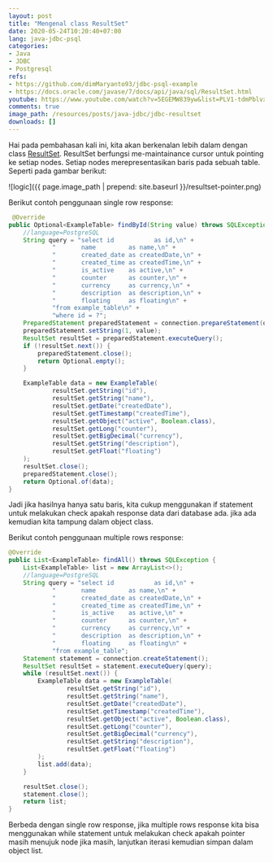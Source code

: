 ```yaml
---
layout: post
title: "Mengenal class ResultSet"
date: 2020-05-24T10:20:40+07:00
lang: java-jdbc-psql
categories:
- Java
- JDBC
- Postgresql
refs: 
- https://github.com/dimMaryanto93/jdbc-psql-example
- https://docs.oracle.com/javase/7/docs/api/java/sql/ResultSet.html
youtube: https://www.youtube.com/watch?v=5EGEMW839yw&list=PLV1-tdmPblvxVAb1P-CRsPraIv3ks3A16&index=13
comments: true
image_path: /resources/posts/java-jdbc/jdbc-resultset
downloads: []
---
```


Hai pada pembahasan kali ini, kita akan berkenalan lebih dalam dengan class [ResultSet](https://docs.oracle.com/javase/7/docs/api/java/sql/ResultSet.html). ResultSet berfungsi me-maintainance cursor untuk pointing ke setiap nodes. Setiap nodes merepresentasikan baris pada sebuah table. Seperti pada gambar berikut:

![logic]({{ page.image_path | prepend: site.baseurl }}/resultset-pointer.png)

Berikut contoh penggunaan single row response:

```java
 @Override
public Optional<ExampleTable> findById(String value) throws SQLException {
    //language=PostgreSQL
    String query = "select id           as id,\n" +
            "       name         as name,\n" +
            "       created_date as createdDate,\n" +
            "       created_time as createdTime,\n" +
            "       is_active    as active,\n" +
            "       counter      as counter,\n" +
            "       currency     as currency,\n" +
            "       description  as description,\n" +
            "       floating     as floating\n" +
            "from example_table\n" +
            "where id = ?";
    PreparedStatement preparedStatement = connection.prepareStatement(query);
    preparedStatement.setString(1, value);
    ResultSet resultSet = preparedStatement.executeQuery();
    if (!resultSet.next()) {
        preparedStatement.close();
        return Optional.empty();
    }

    ExampleTable data = new ExampleTable(
            resultSet.getString("id"),
            resultSet.getString("name"),
            resultSet.getDate("createdDate"),
            resultSet.getTimestamp("createdTime"),
            resultSet.getObject("active", Boolean.class),
            resultSet.getLong("counter"),
            resultSet.getBigDecimal("currency"),
            resultSet.getString("description"),
            resultSet.getFloat("floating")
    );
    resultSet.close();
    preparedStatement.close();
    return Optional.of(data);
}
```

Jadi jika hasilnya hanya satu baris, kita cukup menggunakan if statement untuk melakukan check apakah response data dari database ada. jika ada kemudian kita tampung dalam object class. 

Berikut contoh penggunaan multiple rows response:

```java
@Override
public List<ExampleTable> findAll() throws SQLException {
    List<ExampleTable> list = new ArrayList<>();
    //language=PostgreSQL
    String query = "select id           as id,\n" +
            "       name         as name,\n" +
            "       created_date as createdDate,\n" +
            "       created_time as createdTime,\n" +
            "       is_active    as active,\n" +
            "       counter      as counter,\n" +
            "       currency     as currency,\n" +
            "       description  as description,\n" +
            "       floating     as floating\n" +
            "from example_table";
    Statement statement = connection.createStatement();
    ResultSet resultSet = statement.executeQuery(query);
    while (resultSet.next()) {
        ExampleTable data = new ExampleTable(
                resultSet.getString("id"),
                resultSet.getString("name"),
                resultSet.getDate("createdDate"),
                resultSet.getTimestamp("createdTime"),
                resultSet.getObject("active", Boolean.class),
                resultSet.getLong("counter"),
                resultSet.getBigDecimal("currency"),
                resultSet.getString("description"),
                resultSet.getFloat("floating")
        );
        list.add(data);
    }

    resultSet.close();
    statement.close();
    return list;
}
```

Berbeda dengan single row response, jika multiple rows response kita bisa menggunakan while statement untuk melakukan check apakah pointer masih menujuk node jika masih, lanjutkan iterasi kemudian simpan dalam object list.